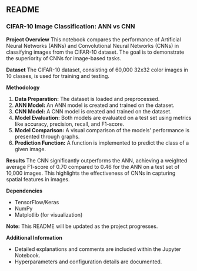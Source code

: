 ## README

### CIFAR-10 Image Classification: ANN vs CNN

**Project Overview**
This notebook compares the performance of Artificial Neural Networks (ANNs) and Convolutional Neural Networks (CNNs) in classifying images from the CIFAR-10 dataset. The goal is to demonstrate the superiority of CNNs for image-based tasks.

**Dataset**
The CIFAR-10 dataset, consisting of 60,000 32x32 color images in 10 classes, is used for training and testing.

**Methodology**
1. **Data Preparation:** The dataset is loaded and preprocessed.
2. **ANN Model:** An ANN model is created and trained on the dataset.
3. **CNN Model:** A CNN model is created and trained on the dataset.
4. **Model Evaluation:** Both models are evaluated on a test set using metrics like accuracy, precision, recall, and F1-score.
5. **Model Comparison:** A visual comparison of the models' performance is presented through graphs.
6. **Prediction Function:** A function is implemented to predict the class of a given image.

**Results**
The CNN significantly outperforms the ANN, achieving a weighted average F1-score of 0.70 compared to 0.46 for the ANN on a test set of 10,000 images. This highlights the effectiveness of CNNs in capturing spatial features in images.

**Dependencies**
* TensorFlow/Keras
* NumPy
* Matplotlib (for visualization)

**Note:** This README will be updated as the project progresses.

**Additional Information**
* Detailed explanations and comments are included within the Jupyter Notebook.
* Hyperparameters and configuration details are documented.


